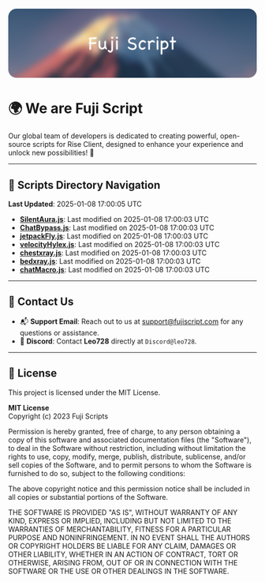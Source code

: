 ![Banner](.github/b.webp)

# 🌍 **We are Fuji Script**

Our global team of developers is dedicated to creating powerful, open-source scripts for Rise Client, designed to enhance your experience and unlock new possibilities! 🌟

---
<!-- SCRIPTS_NAVIGATION_START -->
## 📂 **Scripts Directory Navigation**

**Last Updated**: 2025-01-08 17:00:05 UTC

- **[SilentAura.js](scripts/SilentAura.js)**: Last modified on 2025-01-08 17:00:03 UTC
- **[ChatBypass.js](scripts/ChatBypass.js)**: Last modified on 2025-01-08 17:00:03 UTC
- **[jetpackFly.js](scripts/jetpackFly.js)**: Last modified on 2025-01-08 17:00:03 UTC
- **[velocityHylex.js](scripts/velocityHylex.js)**: Last modified on 2025-01-08 17:00:03 UTC
- **[chestxray.js](scripts/chestxray.js)**: Last modified on 2025-01-08 17:00:03 UTC
- **[bedxray.js](scripts/bedxray.js)**: Last modified on 2025-01-08 17:00:03 UTC
- **[chatMacro.js](scripts/chatMacro.js)**: Last modified on 2025-01-08 17:00:03 UTC

<!-- SCRIPTS_NAVIGATION_END -->

---

## 💬 **Contact Us**  
- 📬 **Support Email**: Reach out to us at [support@fujiscript.com](mailto:support@fujiscript.com) for any questions or assistance.  
- 💬 **Discord**: Contact **Leo728** directly at `Discord@leo728`.

---

## 📜 **License**

This project is licensed under the MIT License.  

**MIT License**  
Copyright (c) 2023 Fuji Scripts  

Permission is hereby granted, free of charge, to any person obtaining a copy of this software and associated documentation files (the "Software"), to deal in the Software without restriction, including without limitation the rights to use, copy, modify, merge, publish, distribute, sublicense, and/or sell copies of the Software, and to permit persons to whom the Software is furnished to do so, subject to the following conditions:  

The above copyright notice and this permission notice shall be included in all copies or substantial portions of the Software.  

THE SOFTWARE IS PROVIDED "AS IS", WITHOUT WARRANTY OF ANY KIND, EXPRESS OR IMPLIED, INCLUDING BUT NOT LIMITED TO THE WARRANTIES OF MERCHANTABILITY, FITNESS FOR A PARTICULAR PURPOSE AND NONINFRINGEMENT. IN NO EVENT SHALL THE AUTHORS OR COPYRIGHT HOLDERS BE LIABLE FOR ANY CLAIM, DAMAGES OR OTHER LIABILITY, WHETHER IN AN ACTION OF CONTRACT, TORT OR OTHERWISE, ARISING FROM, OUT OF OR IN CONNECTION WITH THE SOFTWARE OR THE USE OR OTHER DEALINGS IN THE SOFTWARE.  
